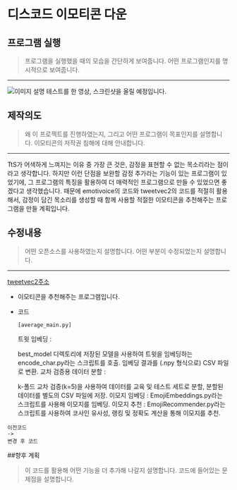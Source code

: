 # 디스코드 이모티콘 다운
## 프로그램 실행
>프로그램을 실행했을 때의 모습을 간단하게 보여줍니다.
>어떤 프로그램인지를 명시적으로 보여줍니다.
---
![이미지 설명](영상대체예정.jpg)
테스트를 한 영상, 스크린샷을 올릴 예정입니다.

## 제작의도
>왜 이 프로젝트를 진행하였는지, 그리고 어떤 프로그램이 목표인지를 설명합니다.
>이모티콘의 저작권 침해에 대해 안내합니다.
----
TtS가 어색하게 느껴지는 이유 중 가장 큰 것은, 감정을 표현할 수 없는 목소리라는 점이라고 생각합니다. 하지만 이런 단점을 보완할 감정 추가라는 기능이 있는 프로그램이 있었기에, 그 프로그램의 특징을 활용하여 더 매력적인 프로그램으로 만들 수 있었으면 좋겠다고 생각했습니다.
때문에 emotivoice의 코드와 tweetvec2의 코드를 적절히 활용해서, 감정이 담긴 목소리를 생성할 때 함께 사용할 적절한 이모티콘을 추천해주는 프로그램을 만들 계획입니다.

## 수정내용
>어떤 오픈소스를 사용하였는지 설명합니다.
>어떤 부분이 수정되었는지 설명합니다.
---
[tweetvec2주소](https://github.com/Bartuzen/DiscordEmojiDownloader.git)
* 이모티콘을 추천해주는 프로그램입니다.
* 코드
  
  `[average_main.py]`
  
  트윗 임베딩 :
  
   best_model 디렉토리에 저장된 모델을 사용하여 트윗을 임베딩하는 encode_char.py라는 스크립트를 호출.
   임베딩 결과를 (.npy 형식으로) CSV 파일로 변환.
  교차 검증용 데이터 분할 :
  
  k-폴드 교차 검증(k=5)을 사용하여 데이터를 교육 및 테스트 세트로 분할,
  분할된 데이터를 별도의 CSV 파일에 저장.
  이모지 임베딩 :
   EmojiEmbeddings.py라는 스크립트를 사용해 이모지를 임베딩.
  이모지 추천 :
   EmojiRecommender.py라는 스크립트를 사용하여 코사인 유사성, 랭킹 및 정확도 계산을 통해 이모지를 추천.
```
이전코드
->
변경 후 코드
```

##향후 계획
>이 코드를 활용해 어떤 기능을 더 추가해 나갈지 설명합니다.
>코드에 들어있는 문제점을 설명합니다.
